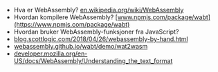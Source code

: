 
- Hva er WebAssembly?
  [en.wikipedia.org/wiki/WebAssembly](https://en.wikipedia.org/wiki/WebAssembly)
- Hvordan kompilere WebAssembly?
  [www.npmjs.com/package/wabt](https://www.npmjs.com/package/wabt)
- Hvordan bruker WebAssembly-funksjoner fra JavaScript?
- [blog.scottlogic.com/2018/04/26/webassembly-by-hand.html](https://blog.scottlogic.com/2018/04/26/webassembly-by-hand.html)
- [webassembly.github.io/wabt/demo/wat2wasm](https://webassembly.github.io/wabt/demo/wat2wasm)
- [developer.mozilla.org/en-US/docs/WebAssembly/Understanding_the_text_format](https://developer.mozilla.org/en-US/docs/WebAssembly/Understanding_the_text_format)
